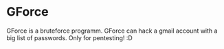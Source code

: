 # GForce
GForce is a bruteforce programm. GForce can hack a gmail account with a big list of passwords. Only for pentesting! :D 
